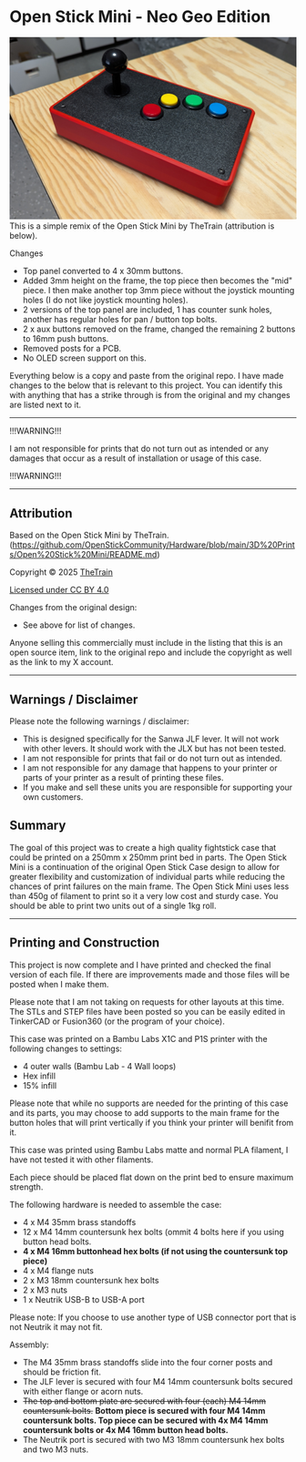 # Open Stick Mini - Neo Geo Edition
![alt text](assets/photo-1.jpg)
This is a simple remix of the Open Stick Mini by TheTrain (attribution is below).

Changes
- Top panel converted to 4 x 30mm buttons.
- Added 3mm height on the frame, the top piece then becomes the "mid" piece. I then make another top 3mm piece without the joystick mounting holes (I do not like joystick mounting holes).
- 2 versions of the top panel are included, 1 has counter sunk holes, another has regular holes for pan / button top bolts.
- 2 x aux buttons removed on the frame, changed the remaining 2 buttons to 16mm push buttons.
- Removed posts for a PCB.
- No OLED screen support on this.

Everything below is a copy and paste from the original repo. I have made changes to the below that is relevant to this project. You can identify this with anything that has a strike through is from the original and my changes are listed next to it.

---

!!!WARNING!!!

I am not responsible for prints that do not turn out as intended or any damages that occur as a result of installation or usage of this case.

!!!WARNING!!!

---

## Attribution

Based on the Open Stick Mini by TheTrain. (https://github.com/OpenStickCommunity/Hardware/blob/main/3D%20Prints/Open%20Stick%20Mini/README.md)

Copyright © 2025 [TheTrain](http://x.com/thetrain24)<br/>

[Licensed under CC BY 4.0](https://creativecommons.org/licenses/by/4.0/)

Changes from the original design:
  - See above for list of changes.

Anyone selling this commercially must include in the listing that this is an open source item, link to the original repo and include the copyright as well as the link to my X account.

---

## Warnings / Disclaimer

Please note the following warnings / disclaimer:
- This is designed specifically for the Sanwa JLF lever.  It will not work with other levers.  It should work with the JLX but has not been tested.
- I am not responsible for prints that fail or do not turn out as intended.
- I am not responsible for any damage that happens to your printer or parts of your printer as a result of printing these files.
- If you make and sell these units you are responsible for supporting your own customers.

## Summary

The goal of this project was to create a high quality fightstick case that could be printed on a 250mm x 250mm print bed in parts.  The Open Stick Mini is a continuation of the original Open Stick Case design to allow for greater flexibility and customization of individual parts while reducing the chances of print failures on the main frame.  The Open Stick Mini uses less than 450g of filament to print so it a very low cost and sturdy case.  You should be able to print two units out of a single 1kg roll.  

---

## Printing and Construction

This project is now complete and I have printed and checked the final version of each file.  If there are improvements made and those files will be posted when I make them.

Please note that I am not taking on requests for other layouts at this time.  The STLs and STEP files have been posted so you can be easily edited in TinkerCAD or Fusion360 (or the program of your choice).

This case was printed on a Bambu Labs X1C and P1S printer with the following changes to settings:
- 4 outer walls (Bambu Lab - 4 Wall loops)
- Hex infill
- 15% infill

Please note that while no supports are needed for the printing of this case and its parts, you may choose to add supports to the main frame for the button holes that will print vertically if you think your printer will benifit from it.

This case was printed using Bambu Labs matte and normal PLA filament, I have not tested it with other filaments.

Each piece should be placed flat down on the print bed to ensure maximum strength. 

The following hardware is needed to assemble the case:
- 4 x M4 35mm brass standoffs
- 12 x M4 14mm countersunk hex bolts (ommit 4 bolts here if you using button head bolts.
- ****4 x M4 16mm buttonhead hex bolts (if not using the countersunk top piece)****
- 4 x M4 flange nuts
- 2 x M3 18mm countersunk hex bolts
- 2 x M3 nuts
- 1 x Neutrik USB-B to USB-A port

Please note: If you choose to use another type of USB connector port that is not Neutrik it may not fit.

Assembly:
- The M4 35mm brass standoffs slide into the four corner posts and should be friction fit.
- The JLF lever is secured with four M4 14mm countersunk bolts secured with either flange or acorn nuts.
- ~~The top and bottom plate are secured with four (each) M4 14mm countersunk bolts.~~ ****Bottom piece is secured with four M4 14mm countersunk bolts. Top piece can be secured with 4x M4 14mm countersunk bolts or 4x M4 16mm button head bolts.****
- The Neutrik port is secured with two M3 18mm countersunk hex bolts and two M3 nuts.


